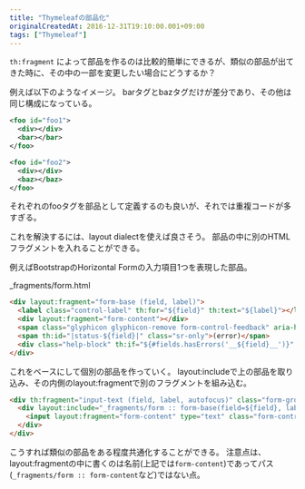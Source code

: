 ```yaml
---
title: "Thymeleafの部品化"
originalCreatedAt: 2016-12-31T19:10:00.001+09:00
tags: ["Thymeleaf"]
---
```

`th:fragment` によって部品を作るのは比較的簡単にできるが、類似の部品が出てきた時に、その中の一部を変更したい場合にどうするか？

例えば以下のようなイメージ。
barタグとbazタグだけが差分であり、その他は同じ構成になっている。

```xml
<foo id="foo1">
  <div></div>
  <bar></bar>
</foo>

<foo id="foo2">
  <div></div>
  <baz></baz>
</foo>
```

それぞれのfooタグを部品として定義するのも良いが、それでは重複コードが多すぎる。

<!--more-->
これを解決するには、layout dialectを使えば良さそう。
部品の中に別のHTMLフラグメントを入れることができる。

例えばBootstrapのHorizontal Formの入力項目1つを表現した部品。

_fragments/form.html

```html
<div layout:fragment="form-base (field, label)">
  <label class="control-label" th:for="${field}" th:text="${label}"></label>
  <div layout:fragment="form-content"></div>
  <span class="glyphicon glyphicon-remove form-control-feedback" aria-hidden="true" th:if="${#fields.hasErrors('__${field}__')}"></span>
  <span th:id="|status-${field}|" class="sr-only">(error)</span>
  <div class="help-block" th:if="${#fields.hasErrors('__${field}__')}" th:errors="*{__${field}__}">Error</div>
</div>
```

これをベースにして個別の部品を作っていく。
layout:includeで上の部品を取り込み、その内側のlayout:fragmentで別のフラグメントを組み込む。

```html
<div th:fragment="input-text (field, label, autofocus)" class="form-group has-feedback" th:classappend="${#fields.hasErrors('__${field}__')}? 'has-error'">
  <div layout:include="_fragments/form :: form-base(field=${field}, label=${label})" th:remove="tag">
    <input layout:fragment="form-content" type="text" class="form-control" th:field="*{__${field}__}" th:attr="aria-describedby=|status-${field}|" th:autofocus="${autofocus}? 'autofocus'"/>
  </div>
</div>
```

こうすれば類似の部品をある程度共通化することができる。
注意点は、layout:fragmentの中に書くのは名前(上記では`form-content`)であってパス(`_fragments/form :: form-content`など)ではない点。
